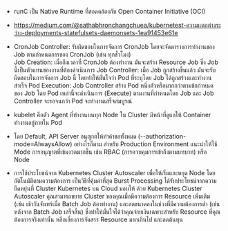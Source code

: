 - runC เป็น Native Runtime ที่สอดคล้องกับ Open Container Initiative (OCI)
  
- https://medium.com/@sathabhronchangchuea/kubernetest-ความเเตกต่างระว่าง-deployments-statefulsets-daemonsets-1ea91453e61e
  
- CronJob Controller: รับผิดชอบในการจัดการ CronJob โดยจะจัดตารางการทำงานของ Job ตามกำหนดการของ CronJob (เช่น ทุกชั่วโมง)  
Job Creation: เมื่อถึงเวลาที่ CronJob ต้องทำงาน มันจะสร้าง Resource Job ซึ่ง Job นี้เป็นตัวแทนของงานที่ต้องดำเนินการ
Job Controller: เมื่อ Job ถูกสร้างขึ้นแล้ว มันจะรับผิดชอบในการจัดการ Job นี้ โดยทำให้มั่นใจว่า Pod ที่ระบุโดย Job ได้ถูกสร้างและทำงานสำเร็จ
Pod Execution: Job Controller สร้าง Pod หนึ่งตัวหรือมากกว่าตามข้อกำหนดของ Job โดย Pod เหล่านี้จะดำเนินการ (Execute) ตามงานที่กำหนดโดย Job และ Job Controller จะรอจนกว่า Pod จะทำงานเสร็จสมบูรณ์

- kubelet คือตัว Agent ที่ทำงานบนทุก Node ใน Cluster มีหน้าที่ดูแลให้ Container ทำงานอยู่ภายใน Pod

- โดย Default, API Server อนุญาตให้ทำคำขอทั้งหมด (--authorization-mode=AlwaysAllow) อย่างไรก็ตาม สำหรับ Production Environment แนะนำให้ใช้ Mode การอนุญาตที่เข้มงวดมากขึ้น เช่น RBAC (การควบคุมการเข้าถึงตามบทบาท) หรือ Node

- การใช้ประโยชน์จาก Kubernetes Cluster Autoscaler เพื่อให้เริ่มและหยุด Node โดยอัตโนมัติตามความต้องการ เป็นวิธีที่คุ้มค่าที่สุด
Burst Processing ได้รับประโยชน์จากความยืดหยุ่นที่ Cluster Kubernetes บน Cloud มอบให้ ด้วย Kubernetes Cluster Autoscaler คุณสามารถขยาย Cluster ของคุณเมื่อมีความต้องการ Resource เพิ่มเติม (เช่น เช้าวันจันทร์เมื่อ Batch Job ต้องทำงาน) และลดขนาดลงในช่วงที่มีความต้องการต่ำ (เช่น หลังจาก Batch Job เสร็จสิ้น) ซึ่งทำให้มั่นใจได้ว่าคุณจ่ายเงินเฉพาะสำหรับ Resource ที่คุณต้องการจริงเท่านั้น หลีกเลี่ยงการจัดสรร Resource มากเกินไป และลดต้นทุน
